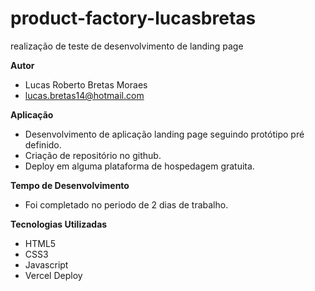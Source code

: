 # product-factory-lucasbretas
realização de teste de desenvolvimento de landing page

**Autor**
* Lucas Roberto Bretas Moraes
* lucas.bretas14@hotmail.com

**Aplicação**
* Desenvolvimento de aplicação landing page seguindo protótipo pré definido.
* Criação de repositório no github.
* Deploy em alguma plataforma de hospedagem gratuita.

**Tempo de Desenvolvimento**
* Foi completado no periodo de 2 dias de trabalho.

**Tecnologias Utilizadas**
* HTML5
* CSS3
* Javascript
* Vercel Deploy

